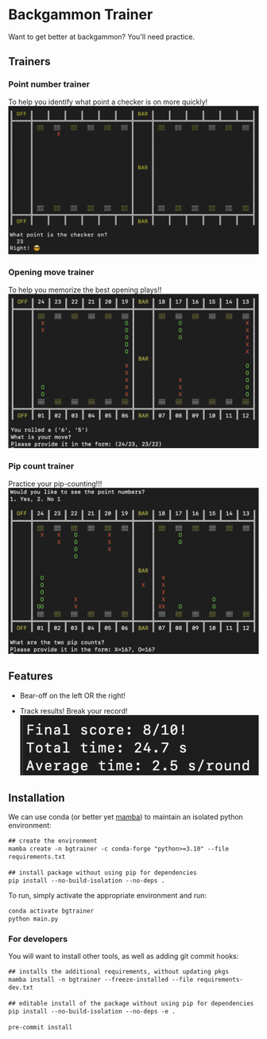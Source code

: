 # Backgammon Trainer

Want to get better at backgammon? You'll need practice.

## Trainers

### Point number trainer
To help you identify what point a checker is on more quickly!
![](docs/point_number_trainer.png)

### Opening move trainer
To help you memorize the best opening plays!!
![](docs/opening_move_trainer.png)

### Pip count trainer
Practice your pip-counting!!!
![](docs/pip_count_trainer.png)

## Features
* Bear-off on the left OR the right!

* Track results! Break your record!
  ![](docs/results.png)

## Installation
We can use conda (or better yet [mamba](https://github.com/conda-forge/miniforge)) to maintain an isolated python environment:

```
## create the environment
mamba create -n bgtrainer -c conda-forge "python>=3.10" --file requirements.txt

## install package without using pip for dependencies
pip install --no-build-isolation --no-deps .
```

To run, simply activate the appropriate environment and run:

 ```
 conda activate bgtrainer
 python main.py
 ```

### For developers

You will want to install other tools, as well as adding git commit hooks:

```
## installs the additional requirements, without updating pkgs
mamba install -n bgtrainer --freeze-installed --file requirements-dev.txt

## editable install of the package without using pip for dependencies
pip install --no-build-isolation --no-deps -e .

pre-commit install
```
